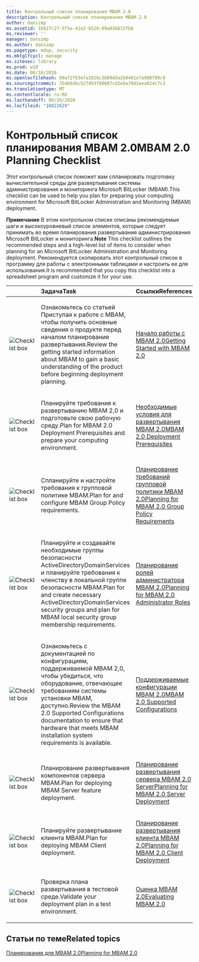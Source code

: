 ```yaml
---
title: Контрольный список планирования MBAM 2.0
description: Контрольный список планирования MBAM 2.0
author: dansimp
ms.assetid: 16b27c27-5f5e-41e2-b526-89a036672fb8
ms.reviewer: ''
manager: dansimp
ms.author: dansimp
ms.pagetype: mdop, security
ms.mktglfcycl: manage
ms.sitesec: library
ms.prod: w10
ms.date: 06/16/2016
ms.openlocfilehash: 89af2f63efa202bc3b09dda2b0401e7a980789c9
ms.sourcegitcommit: 354664bc527d93f80687cd2eba70d1eea024c7c3
ms.translationtype: MT
ms.contentlocale: ru-RU
ms.lasthandoff: 06/26/2020
ms.locfileid: "10822629"
---
```

# <span data-ttu-id="6edf2-103">Контрольный список планирования MBAM 2.0</span><span class="sxs-lookup"><span data-stu-id="6edf2-103">MBAM 2.0 Planning Checklist</span></span>


<span data-ttu-id="6edf2-104">Этот контрольный список поможет вам спланировать подготовку вычислительной среды для развертывания системы администрирования и мониторинга Microsoft BitLocker (MBAM).</span><span class="sxs-lookup"><span data-stu-id="6edf2-104">This checklist can be used to help you plan for preparing your computing environment for Microsoft BitLocker Administration and Monitoring (MBAM) deployment.</span></span>

<span data-ttu-id="6edf2-105">**Примечание**  В этом контрольном списке описаны рекомендуемые шаги и высокоуровневый список элементов, которые следует принимать во время планирования развертывания администрирования Microsoft BitLocker и мониторинга.</span><span class="sxs-lookup"><span data-stu-id="6edf2-105">**Note** This checklist outlines the recommended steps and a high-level list of items to consider when planning for an Microsoft BitLocker Administration and Monitoring deployment.</span></span> <span data-ttu-id="6edf2-106">Рекомендуется скопировать этот контрольный список в программу для работы с электронными таблицами и настроить ее для использования.</span><span class="sxs-lookup"><span data-stu-id="6edf2-106">It is recommended that you copy this checklist into a spreadsheet program and customize it for your use.</span></span>

 

<table>
<colgroup>
<col width="25%" />
<col width="25%" />
<col width="25%" />
<col width="25%" />
</colgroup>
<thead>
<tr class="header">
<th align="left"></th>
<th align="left"><span data-ttu-id="6edf2-107">Задача</span><span class="sxs-lookup"><span data-stu-id="6edf2-107">Task</span></span></th>
<th align="left"><span data-ttu-id="6edf2-108">Ссылки</span><span class="sxs-lookup"><span data-stu-id="6edf2-108">References</span></span></th>
<th align="left"><span data-ttu-id="6edf2-109">Заметки</span><span class="sxs-lookup"><span data-stu-id="6edf2-109">Notes</span></span></th>
</tr>
</thead>
<tbody>
<tr class="odd">
<td align="left"><img src="images/checklistbox.gif" alt="Checklist box" /></td>
<td align="left"><p><span data-ttu-id="6edf2-110">Ознакомьтесь со статьей Приступая к работе с MBAM, чтобы получить основные сведения о продукте перед началом планирования развертывания.</span><span class="sxs-lookup"><span data-stu-id="6edf2-110">Review the getting started information about MBAM to gain a basic understanding of the product before beginning deployment planning.</span></span></p></td>
<td align="left"><p><a href="getting-started-with-mbam-20-mbam-2.md" data-raw-source="[Getting Started with MBAM 2.0](getting-started-with-mbam-20-mbam-2.md)"><span data-ttu-id="6edf2-111">Начало работы с MBAM 2.0</span><span class="sxs-lookup"><span data-stu-id="6edf2-111">Getting Started with MBAM 2.0</span></span></a></p></td>
<td align="left"><p></p></td>
</tr>
<tr class="even">
<td align="left"><img src="images/checklistbox.gif" alt="Checklist box" /></td>
<td align="left"><p><span data-ttu-id="6edf2-112">Планируйте требования к развертыванию MBAM 2,0 и подготовьте свою рабочую среду.</span><span class="sxs-lookup"><span data-stu-id="6edf2-112">Plan for MBAM 2.0 Deployment Prerequisites and prepare your computing environment.</span></span></p></td>
<td align="left"><p><a href="mbam-20-deployment-prerequisites-mbam-2.md" data-raw-source="[MBAM 2.0 Deployment Prerequisites](mbam-20-deployment-prerequisites-mbam-2.md)"><span data-ttu-id="6edf2-113">Необходимые условия для развертывания MBAM 2.0</span><span class="sxs-lookup"><span data-stu-id="6edf2-113">MBAM 2.0 Deployment Prerequisites</span></span></a></p></td>
<td align="left"><p></p></td>
</tr>
<tr class="odd">
<td align="left"><img src="images/checklistbox.gif" alt="Checklist box" /></td>
<td align="left"><p><span data-ttu-id="6edf2-114">Спланируйте и настройте требования к групповой политике MBAM.</span><span class="sxs-lookup"><span data-stu-id="6edf2-114">Plan for and configure MBAM Group Policy requirements.</span></span></p></td>
<td align="left"><p><a href="planning-for-mbam-20-group-policy-requirements-mbam-2.md" data-raw-source="[Planning for MBAM 2.0 Group Policy Requirements](planning-for-mbam-20-group-policy-requirements-mbam-2.md)"><span data-ttu-id="6edf2-115">Планирование требований групповой политики MBAM 2.0</span><span class="sxs-lookup"><span data-stu-id="6edf2-115">Planning for MBAM 2.0 Group Policy Requirements</span></span></a></p></td>
<td align="left"><p></p></td>
</tr>
<tr class="even">
<td align="left"><img src="images/checklistbox.gif" alt="Checklist box" /></td>
<td align="left"><p><span data-ttu-id="6edf2-116">Планируйте и создавайте необходимые группы безопасности ActiveDirectoryDomainServices и планируйте требования к членству в локальной группе безопасности MBAM.</span><span class="sxs-lookup"><span data-stu-id="6edf2-116">Plan for and create necessary ActiveDirectoryDomainServices security groups and plan for MBAM local security group membership requirements.</span></span></p></td>
<td align="left"><p><a href="planning-for-mbam-20-administrator-roles-mbam-2.md" data-raw-source="[Planning for MBAM 2.0 Administrator Roles](planning-for-mbam-20-administrator-roles-mbam-2.md)"><span data-ttu-id="6edf2-117">Планирование ролей администратора MBAM 2.0</span><span class="sxs-lookup"><span data-stu-id="6edf2-117">Planning for MBAM 2.0 Administrator Roles</span></span></a></p></td>
<td align="left"><p></p></td>
</tr>
<tr class="odd">
<td align="left"><img src="images/checklistbox.gif" alt="Checklist box" /></td>
<td align="left"><p><span data-ttu-id="6edf2-118">Ознакомьтесь с документацией по конфигурациям, поддерживаемой MBAM 2,0, чтобы убедиться, что оборудование, отвечающее требованиям системы установки MBAM, доступно.</span><span class="sxs-lookup"><span data-stu-id="6edf2-118">Review the MBAM 2.0 Supported Configurations documentation to ensure that hardware that meets MBAM installation system requirements is available.</span></span></p></td>
<td align="left"><p><a href="mbam-20-supported-configurations-mbam-2.md" data-raw-source="[MBAM 2.0 Supported Configurations](mbam-20-supported-configurations-mbam-2.md)"><span data-ttu-id="6edf2-119">Поддерживаемые конфигурации MBAM 2.0</span><span class="sxs-lookup"><span data-stu-id="6edf2-119">MBAM 2.0 Supported Configurations</span></span></a></p></td>
<td align="left"><p></p></td>
</tr>
<tr class="even">
<td align="left"><img src="images/checklistbox.gif" alt="Checklist box" /></td>
<td align="left"><p><span data-ttu-id="6edf2-120">Планирование развертывания компонентов сервера MBAM.</span><span class="sxs-lookup"><span data-stu-id="6edf2-120">Plan for deploying MBAM Server feature deployment.</span></span></p></td>
<td align="left"><p><a href="planning-for-mbam-20-server-deployment-mbam-2.md" data-raw-source="[Planning for MBAM 2.0 Server Deployment](planning-for-mbam-20-server-deployment-mbam-2.md)"><span data-ttu-id="6edf2-121">Планирование развертывания сервера MBAM 2.0 Server</span><span class="sxs-lookup"><span data-stu-id="6edf2-121">Planning for MBAM 2.0 Server Deployment</span></span></a></p></td>
<td align="left"><p></p></td>
</tr>
<tr class="odd">
<td align="left"><img src="images/checklistbox.gif" alt="Checklist box" /></td>
<td align="left"><p><span data-ttu-id="6edf2-122">Планируйте развертывание клиента MBAM.</span><span class="sxs-lookup"><span data-stu-id="6edf2-122">Plan for deploying MBAM Client deployment.</span></span></p></td>
<td align="left"><p><a href="planning-for-mbam-20-client-deployment-mbam-2.md" data-raw-source="[Planning for MBAM 2.0 Client Deployment](planning-for-mbam-20-client-deployment-mbam-2.md)"><span data-ttu-id="6edf2-123">Планирование развертывания клиента MBAM 2.0</span><span class="sxs-lookup"><span data-stu-id="6edf2-123">Planning for MBAM 2.0 Client Deployment</span></span></a></p></td>
<td align="left"><p></p></td>
</tr>
<tr class="even">
<td align="left"><img src="images/checklistbox.gif" alt="Checklist box" /></td>
<td align="left"><p><span data-ttu-id="6edf2-124">Проверка плана развертывания в тестовой среде.</span><span class="sxs-lookup"><span data-stu-id="6edf2-124">Validate your deployment plan in a test environment.</span></span></p></td>
<td align="left"><p><a href="evaluating-mbam-20-mbam-2.md" data-raw-source="[Evaluating MBAM 2.0](evaluating-mbam-20-mbam-2.md)"><span data-ttu-id="6edf2-125">Оценка MBAM 2.0</span><span class="sxs-lookup"><span data-stu-id="6edf2-125">Evaluating MBAM 2.0</span></span></a></p></td>
<td align="left"><p></p></td>
</tr>
</tbody>
</table>

 

## <span data-ttu-id="6edf2-126">Статьи по теме</span><span class="sxs-lookup"><span data-stu-id="6edf2-126">Related topics</span></span>


[<span data-ttu-id="6edf2-127">Планирование для MBAM 2.0</span><span class="sxs-lookup"><span data-stu-id="6edf2-127">Planning for MBAM 2.0</span></span>](planning-for-mbam-20-mbam-2.md)

 

 





